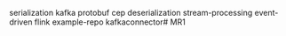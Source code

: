 serialization
kafka
protobuf
cep
deserialization
stream-processing
event-driven
flink
example-repo
kafkaconnector# MR1
